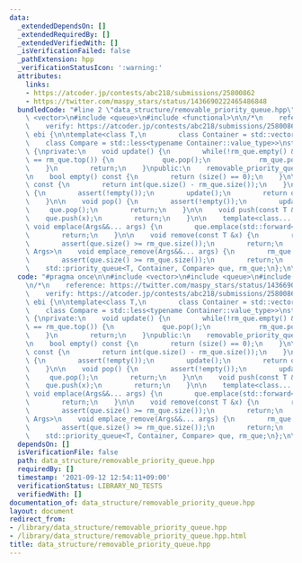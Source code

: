 ```yaml
---
data:
  _extendedDependsOn: []
  _extendedRequiredBy: []
  _extendedVerifiedWith: []
  _isVerificationFailed: false
  _pathExtension: hpp
  _verificationStatusIcon: ':warning:'
  attributes:
    links:
    - https://atcoder.jp/contests/abc218/submissions/25800862
    - https://twitter.com/maspy_stars/status/1436690222465486848
  bundledCode: "#line 2 \"data_structure/removable_priority_queue.hpp\"\n\n#include\
    \ <vector>\n#include <queue>\n#include <functional>\n\n/*\n    reference: https://twitter.com/maspy_stars/status/1436690222465486848\n\
    \    verify: https://atcoder.jp/contests/abc218/submissions/25800862\n*/\n\nnamespace\
    \ ebi {\n\ntemplate<class T,\n        class Container = std::vector<T>,\n    \
    \    class Compare = std::less<typename Container::value_type>>\nstruct removable_priority_queue\
    \ {\nprivate:\n    void update() {\n        while(!rm_que.empty() && que.top()\
    \ == rm_que.top()) {\n            que.pop();\n            rm_que.pop();\n    \
    \    }\n        return;\n    }\npublic:\n    removable_priority_queue() = default;\n\
    \n    bool empty() const {\n        return (size() == 0);\n    }\n\n    int size()\
    \ const {\n        return int(que.size() - rm_que.size());\n    }\n\n    T top()\
    \ {\n        assert(!empty());\n        update();\n        return que.top();\n\
    \    }\n\n    void pop() {\n        assert(!empty());\n        update();\n   \
    \     que.pop();\n        return;\n    }\n\n    void push(const T &x) {\n    \
    \    que.push(x);\n        return;\n    }\n\n    template<class... Args>\n   \
    \ void emplace(Args&&... args) {\n        que.emplace(std::forward<Args>(args)...);\n\
    \        return;\n    }\n\n    void remove(const T &x) {\n        rm_que.push(x);\n\
    \        assert(que.size() >= rm_que.size());\n        return;\n    }\n\n    template<class...\
    \ Args>\n    void emplace_remove(Args&&... args) {\n        rm_que.emplace(std::forward<Args>(args)...);\n\
    \        assert(que.size() >= rm_que.size());\n        return;\n    }\nprivate:\n\
    \    std::priority_queue<T, Container, Compare> que, rm_que;\n};\n\n}\n"
  code: "#pragma once\n\n#include <vector>\n#include <queue>\n#include <functional>\n\
    \n/*\n    reference: https://twitter.com/maspy_stars/status/1436690222465486848\n\
    \    verify: https://atcoder.jp/contests/abc218/submissions/25800862\n*/\n\nnamespace\
    \ ebi {\n\ntemplate<class T,\n        class Container = std::vector<T>,\n    \
    \    class Compare = std::less<typename Container::value_type>>\nstruct removable_priority_queue\
    \ {\nprivate:\n    void update() {\n        while(!rm_que.empty() && que.top()\
    \ == rm_que.top()) {\n            que.pop();\n            rm_que.pop();\n    \
    \    }\n        return;\n    }\npublic:\n    removable_priority_queue() = default;\n\
    \n    bool empty() const {\n        return (size() == 0);\n    }\n\n    int size()\
    \ const {\n        return int(que.size() - rm_que.size());\n    }\n\n    T top()\
    \ {\n        assert(!empty());\n        update();\n        return que.top();\n\
    \    }\n\n    void pop() {\n        assert(!empty());\n        update();\n   \
    \     que.pop();\n        return;\n    }\n\n    void push(const T &x) {\n    \
    \    que.push(x);\n        return;\n    }\n\n    template<class... Args>\n   \
    \ void emplace(Args&&... args) {\n        que.emplace(std::forward<Args>(args)...);\n\
    \        return;\n    }\n\n    void remove(const T &x) {\n        rm_que.push(x);\n\
    \        assert(que.size() >= rm_que.size());\n        return;\n    }\n\n    template<class...\
    \ Args>\n    void emplace_remove(Args&&... args) {\n        rm_que.emplace(std::forward<Args>(args)...);\n\
    \        assert(que.size() >= rm_que.size());\n        return;\n    }\nprivate:\n\
    \    std::priority_queue<T, Container, Compare> que, rm_que;\n};\n\n}"
  dependsOn: []
  isVerificationFile: false
  path: data_structure/removable_priority_queue.hpp
  requiredBy: []
  timestamp: '2021-09-12 12:54:11+09:00'
  verificationStatus: LIBRARY_NO_TESTS
  verifiedWith: []
documentation_of: data_structure/removable_priority_queue.hpp
layout: document
redirect_from:
- /library/data_structure/removable_priority_queue.hpp
- /library/data_structure/removable_priority_queue.hpp.html
title: data_structure/removable_priority_queue.hpp
---
```

